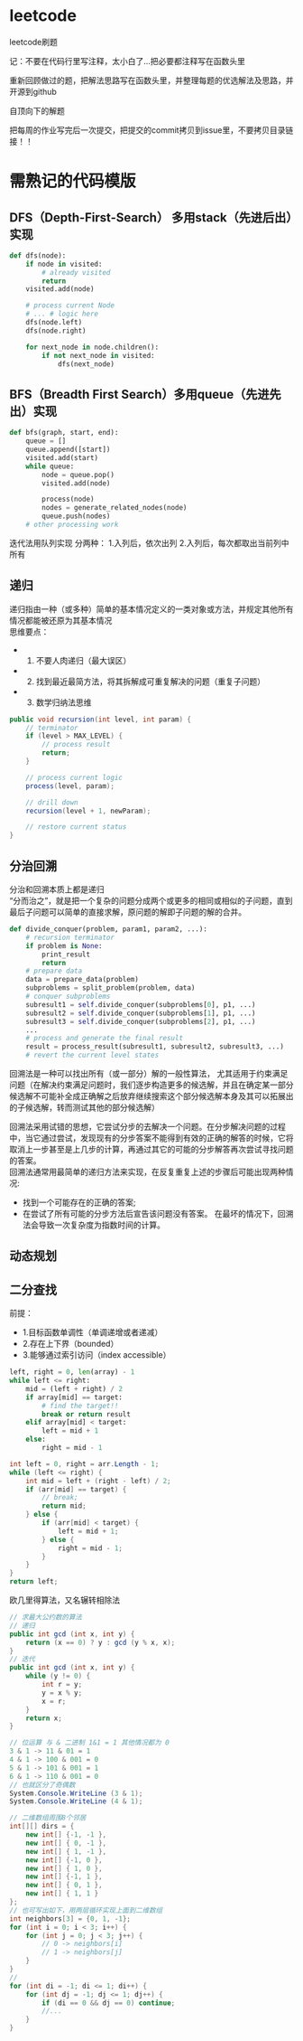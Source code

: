 # leetcode
 leetcode刷题

记：不要在代码行里写注释，太小白了...把必要都注释写在函数头里

重新回顾做过的题，把解法思路写在函数头里，并整理每题的优选解法及思路，并开源到github

自顶向下的解题

把每周的作业写完后一次提交，把提交的commit拷贝到issue里，不要拷贝目录链接！！


# 需熟记的代码模版

## DFS（Depth-First-Search） 多用stack（先进后出）实现
````python
def dfs(node):
    if node in visited:
        # already visited
        return
    visited.add(node)

    # process current Node
    # ... # logic here
    dfs(node.left)
    dfs(node.right)

    for next_node in node.children():
        if not next_node in visited:
            dfs(next_node)
````

## BFS（Breadth First Search）多用queue（先进先出）实现
````python
def bfs(graph, start, end):
    queue = []
    queue.append([start])
    visited.add(start)
    while queue:
        node = queue.pop()
        visited.add(node)

        process(node)
        nodes = generate_related_nodes(node)
        queue.push(nodes)
    # other processing work
````

迭代法用队列实现
分两种：
1.入列后，依次出列
2.入列后，每次都取出当前列中所有

## 递归
递归指由一种（或多种）简单的基本情况定义的一类对象或方法，并规定其他所有情况都能被还原为其基本情况  
思维要点：  
- 1. 不要人肉递归（最大误区）
- 2. 找到最近最简方法，将其拆解成可重复解决的问题（重复子问题）
- 3. 数学归纳法思维
````c#
public void recursion(int level, int param) {
    // terminator
    if (level > MAX_LEVEL) {
        // process result
        return;
    }

    // process current logic
    process(level, param);

    // drill down
    recursion(level + 1, newParam);

    // restore current status
}
````

## 分治回溯
分治和回溯本质上都是递归  
“分而治之”，就是把一个复杂的问题分成两个或更多的相同或相似的子问题，直到最后子问题可以简单的直接求解，原问题的解即子问题的解的合并。
````python
def divide_conquer(problem, param1, param2, ...):
    # recursion terminator
    if problem is None:
        print_result
        return
    # prepare data
    data = prepare_data(problem)
    subproblems = split_problem(problem, data)
    # conquer subproblems
    subresult1 = self.divide_conquer(subproblems[0], p1, ...)
    subresult2 = self.divide_conquer(subproblems[1], p1, ...)
    subresult3 = self.divide_conquer(subproblems[2], p1, ...)
    ...
    # process and generate the final result
    result = process_result(subresult1, subresult2, subresult3, ...)
    # revert the current level states
````

回溯法是一种可以找出所有（或一部分）解的一般性算法，
尤其适用于约束满足问题（在解决约束满足问题时，我们逐步构造更多的候选解，并且在确定某一部分候选解不可能补全成正确解之后放弃继续搜索这个部分候选解本身及其可以拓展出的子候选解，转而测试其他的部分候选解）  

回溯法采用试错的思想，它尝试分步的去解决一个问题。在分步解决问题的过程中，当它通过尝试，发现现有的分步答案不能得到有效的正确的解答的时候，它将取消上一步甚至是上几步的计算，再通过其它的可能的分步解答再次尝试寻找问题的答案。  
回溯法通常用最简单的递归方法来实现，在反复重复上述的步骤后可能出现两种情况:  
- 找到一个可能存在的正确的答案;
- 在尝试了所有可能的分步方法后宣告该问题没有答案。 
在最坏的情况下，回溯法会导致一次复杂度为指数时间的计算。

## 动态规划

## 二分查找
前提：
- 1.目标函数单调性（单调递增或者递减）
- 2.存在上下界（bounded）
- 3.能够通过索引访问（index accessible）
````python
left, right = 0, len(array) - 1
while left <= right:
    mid = (left + right) / 2
    if array[mid] == target:
        # find the target!!
        break or return result
    elif array[mid] < target:
        left = mid + 1
    else:
        right = mid - 1
````
````c#
int left = 0, right = arr.Length - 1;
while (left <= right) {
    int mid = left + (right - left) / 2;
    if (arr[mid] == target) {
        // break;
        return mid;
    } else {
        if (arr[mid] < target) {
            left = mid + 1;
        } else {
            right = mid - 1;
        }
    }
}
return left;
````

欧几里得算法，又名辗转相除法
````c#
// 求最大公约数的算法
// 递归
public int gcd (int x, int y) {
    return (x == 0) ? y : gcd (y % x, x);
}
// 迭代
public int gcd (int x, int y) {
    while (y != 0) {
        int r = y;
        y = x % y;
        x = r;
    }
    return x;
}
````

````c#
// 位运算 与 & 二进制 1&1 = 1 其他情况都为 0
3 & 1 -> 11 & 01 = 1
4 & 1 -> 100 & 001 = 0
5 & 1 -> 101 & 001 = 1
6 & 1 -> 110 & 001 = 0
// 也就区分了奇偶数 
System.Console.WriteLine (3 & 1);
System.Console.WriteLine (4 & 1);
````

````c#
// 二维数组周围8个邻居
int[][] dirs = {
    new int[] {-1, -1 },
    new int[] { 0, -1 },
    new int[] { 1, -1 },
    new int[] {-1, 0 },
    new int[] { 1, 0 },
    new int[] {-1, 1 },
    new int[] { 0, 1 },
    new int[] { 1, 1 }
};
// 也可写出如下，用两层循环实现上面到二维数组
int neighbors[3] = {0, 1, -1};
for (int i = 0; i < 3; i++) {
    for (int j = 0; j < 3; j++) {
        // 0 -> neighbors[i] 
        // 1 -> neighbors[j]
    }
}
// 
for (int di = -1; di <= 1; di++) {
    for (int dj = -1; dj <= 1; dj++) {
        if (di == 0 && dj == 0) continue;
        //...
    }
}
````